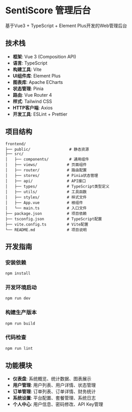 # SentiScore 管理后台

基于Vue3 + TypeScript + Element Plus开发的Web管理后台

## 技术栈

- **框架**: Vue 3 (Composition API)
- **语言**: TypeScript
- **构建工具**: Vite
- **UI组件库**: Element Plus
- **图表库**: Apache ECharts
- **状态管理**: Pinia
- **路由**: Vue Router 4
- **样式**: Tailwind CSS
- **HTTP客户端**: Axios
- **开发工具**: ESLint + Prettier

## 项目结构

```
frontend/
├── public/                 # 静态资源
├── src/
│   ├── components/         # 通用组件
│   ├── views/             # 页面组件
│   ├── router/            # 路由配置
│   ├── stores/            # Pinia状态管理
│   ├── api/               # API接口
│   ├── types/             # TypeScript类型定义
│   ├── utils/             # 工具函数
│   ├── styles/            # 样式文件
│   ├── App.vue            # 根组件
│   └── main.ts            # 入口文件
├── package.json           # 项目依赖
├── tsconfig.json          # TypeScript配置
├── vite.config.ts         # Vite配置
└── README.md              # 项目说明
```

## 开发指南

### 安装依赖
```bash
npm install
```

### 开发环境启动
```bash
npm run dev
```

### 构建生产版本
```bash
npm run build
```

### 代码检查
```bash
npm run lint
```

## 功能模块

- **仪表盘**: 系统概览、统计数据、图表展示
- **用户管理**: 用户列表、用户详情、状态管理
- **订单管理**: 订单列表、订单详情、财务统计
- **系统设置**: 平台配置、套餐管理、系统日志
- **个人中心**: 用户信息、密码修改、API Key管理
